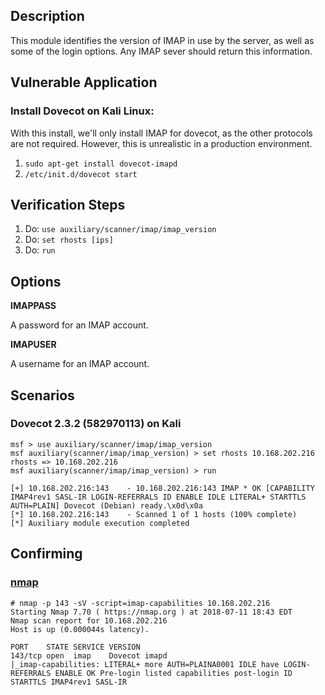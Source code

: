 ## Description

This module identifies the version of IMAP in use by the server, as well as some of the login options.
Any IMAP sever should return this information.

## Vulnerable Application

### Install Dovecot on Kali Linux:

With this install, we'll only install IMAP for dovecot, as the other protocols are not required.  However, this is unrealistic
in a production environment.

1. ```sudo apt-get install dovecot-imapd```
2. ```/etc/init.d/dovecot start```

## Verification Steps

  1. Do: `use auxiliary/scanner/imap/imap_version`
  2. Do: `set rhosts [ips]`
  3. Do: `run`

## Options

  **IMAPPASS**

  A password for an IMAP account.

  **IMAPUSER**

  A username for an IMAP account.

## Scenarios

### Dovecot 2.3.2 (582970113) on Kali

  ```
  msf > use auxiliary/scanner/imap/imap_version 
  msf auxiliary(scanner/imap/imap_version) > set rhosts 10.168.202.216
  rhosts => 10.168.202.216
  msf auxiliary(scanner/imap/imap_version) > run

  [+] 10.168.202.216:143    - 10.168.202.216:143 IMAP * OK [CAPABILITY IMAP4rev1 SASL-IR LOGIN-REFERRALS ID ENABLE IDLE LITERAL+ STARTTLS AUTH=PLAIN] Dovecot (Debian) ready.\x0d\x0a
  [*] 10.168.202.216:143    - Scanned 1 of 1 hosts (100% complete)
  [*] Auxiliary module execution completed
  ```
## Confirming

### [nmap](https://nmap.org/nsedoc/scripts/imap-capabilities.html)

```
# nmap -p 143 -sV -script=imap-capabilities 10.168.202.216
Starting Nmap 7.70 ( https://nmap.org ) at 2018-07-11 18:43 EDT
Nmap scan report for 10.168.202.216
Host is up (0.000044s latency).

PORT    STATE SERVICE VERSION
143/tcp open  imap    Dovecot imapd
|_imap-capabilities: LITERAL+ more AUTH=PLAINA0001 IDLE have LOGIN-REFERRALS ENABLE OK Pre-login listed capabilities post-login ID STARTTLS IMAP4rev1 SASL-IR
```

